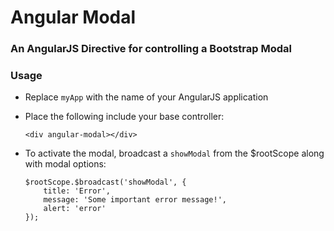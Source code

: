 # Angular Modal

### An AngularJS Directive for controlling a Bootstrap Modal

### Usage

* Replace `myApp` with the name of your AngularJS application 
* Place the following include your base controller:

      <div angular-modal></div>
    
* To activate the modal, broadcast a `showModal` from the $rootScope along with
  modal options:

      $rootScope.$broadcast('showModal', {
          title: 'Error', 
          message: 'Some important error message!', 
          alert: 'error'
      });
    
